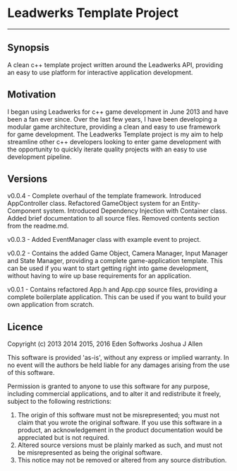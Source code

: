 # Leadwerks Template Project
---

## Synopsis

A clean c++ template project written around the Leadwerks API, providing an easy to use platform for interactive application development.

## Motivation

I began using Leadwerks for c++ game development in June 2013 and have been a fan ever since. Over the last few years, I have been developing a modular game architecture, providing a clean and easy to use framework for game development. The Leadwerks Template project is my aim to help streamline other c++ developers looking to enter game development with the opportunity to quickly iterate quality projects with an easy to use development pipeline.

## Versions

v0.0.4 - Complete overhaul of the template framework. Introduced AppController class. Refactored GameObject system for an Entity-Component system. Introduced Dependency Injection with Container class. Added brief documentation to all source files. Removed contents section from the readme.md.

v0.0.3 - Added EventManager class with example event to project. 

v0.0.2 - Contains the added Game Object, Camera Manager, Input Manager and State Manager, providing a complete game-application template. This can be used if you want to start getting right into game development, without having to wire up base requirements for an application.

v0.0.1 - Contains refactored App.h and App.cpp source files, providing a complete boilerplate application. This can be used if you want to build your own application from scratch.

## Licence

Copyright (c) 2013 2014 2015, 2016 Eden Softworks Joshua J Allen
	
This software is provided 'as-is', without any express or implied
warranty. In no event will the authors be held liable for any damages
arising from the use of this software.

Permission is granted to anyone to use this software for any purpose,
including commercial applications, and to alter it and redistribute it
freely, subject to the following restrictions:

1. The origin of this software must not be misrepresented; you must not
   claim that you wrote the original software. If you use this software
   in a product, an acknowledgement in the product documentation would be
   appreciated but is not required.
2. Altered source versions must be plainly marked as such, and must not be
   misrepresented as being the original software.
3. This notice may not be removed or altered from any source distribution.